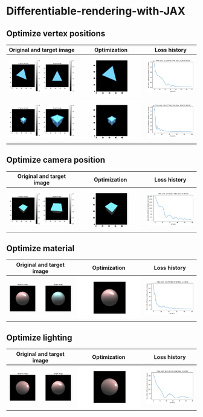# Differentiable-rendering-with-JAX

## Optimize vertex positions

| Original and target image |  Optimization |  Loss history |
:-------------------------:|:-------------------------:|:-------------------------:
![alt-text](fig/triangle_mesh/triangle_mesh.png)  |  ![alt-text](fig/triangle_mesh/triangle-gaussian-mesh.gif)  |  ![alt-text](fig/triangle_mesh/triangle_mesh_loss.png)
![alt-text](fig/cube_mesh/cube_mesh.png)  |  ![alt-text](fig/cube_mesh/cube-gaussian-mesh.gif)  |  ![alt-text](fig/cube_mesh/cube_mesh_loss.png)

## Optimize camera position

| Original and target image |  Optimization |  Loss history |
:-------------------------:|:-------------------------:|:-------------------------:
![alt-text](fig/cube_camera/cube_camera.png)  |  ![alt-text](fig/cube_camera/cube-gaussian-1e-3.gif)  |  ![alt-text](fig/cube_camera/cube_camera_loss.png)

## Optimize material

| Original and target image |  Optimization |  Loss history |
:-------------------------:|:-------------------------:|:-------------------------:
![alt-text](fig/optimize_material/optimize_material.png)  |  ![alt-text](fig/optimize_material/optimize_material.gif)  |  ![alt-text](fig/optimize_material/optimize_material_loss.png)

## Optimize lighting

| Original and target image |  Optimization |  Loss history |
:-------------------------:|:-------------------------:|:-------------------------:
![alt-text](fig/optimize_lighting/optimize_lighting.png)  |  ![alt-text](fig/optimize_lighting/optimize_lighting.gif)  |  ![alt-text](fig/optimize_lighting/optimize_lighting_loss.png)
